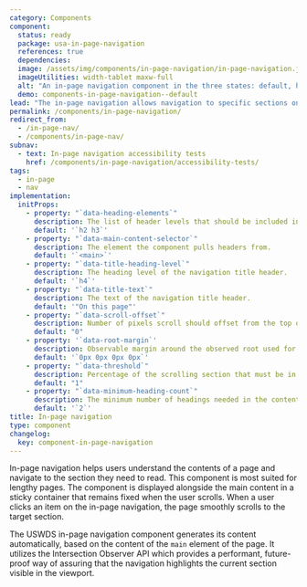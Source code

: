 ```yaml
---
category: Components
component:
  status: ready
  package: usa-in-page-navigation
  references: true
  dependencies:
  image: /assets/img/components/in-page-navigation/in-page-navigation.jpg
  imageUtilities: width-tablet maxw-full
  alt: "An in-page navigation component in the three states: default, hover, and focus. In the active state, the nav link is underlined. In the focus state, the nav link is underlined and has a focus border surrounding it."
  demo: components-in-page-navigation--default
lead: "The in-page navigation allows navigation to specific sections on a lengthy content page"
permalink: /components/in-page-navigation/
redirect_from:
  - /in-page-nav/
  - /components/in-page-nav/
subnav:
  - text: In-page navigation accessibility tests
    href: /components/in-page-navigation/accessibility-tests/
tags:
  - in-page
  - nav
implementation:
  initProps:
    - property: "`data-heading-elements`"
      description: The list of header levels that should be included in the link list.
      default: '`h2 h3`'
    - property: "`data-main-content-selector`"
      description: The element the component pulls headers from.
      default: '`<main>`'
    - property: "`data-title-heading-level`"
      description: The heading level of the navigation title header.
      default: '`h4`'
    - property: "`data-title-text`"
      description: The text of the navigation title header.
      default: '"On this page"'
    - property: "`data-scroll-offset`"
      description: Number of pixels scroll should offset from the top of the parent element.
      default: "0"
    - property: '`data-root-margin`'
      description: Observable margin around the observed root used for calculating the current active section. Use values similar to CSS margin.
      default: '`0px 0px 0px 0px`'
    - property: "`data-threshold`"
      description: Percentage of the scrolling section that must be in the observed area before the current section is triggered. Use a value between 0 and 1.
      default: "1"
    - property: "`data-minimum-heading-count`"
      description: The minimum number of headings needed in the content region for the component to build on the page. If the content region does not meet this minimum heading count, the component will not initialize.
      default: '`2`'
title: In-page navigation
type: component
changelog:
  key: component-in-page-navigation
---
```


In-page navigation helps users understand the contents of a page and navigate to the section they need to read. This component is most suited for lengthy pages. The component is displayed alongside the main content in a sticky container that remains fixed when the user scrolls. When a user clicks an item on the in-page navigation, the page smoothly scrolls to the target section.

The USWDS in-page navigation component generates its content automatically, based on the content of the `main` element of the page. It utilizes the Intersection Observer API which provides a performant, future-proof way of assuring that the navigation highlights the current section visible in the viewport.
